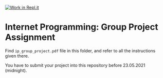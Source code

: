 [![Work in Repl.it](https://classroom.github.com/assets/work-in-replit-14baed9a392b3a25080506f3b7b6d57f295ec2978f6f33ec97e36a161684cbe9.svg)](https://classroom.github.com/online_ide?assignment_repo_id=411121&assignment_repo_type=GroupAssignmentRepo)
# Internet Programming: Group Project Assignment

Find `ip_group_project.pdf` file in this folder, and refer to all the instructions given there. 

You have to submit your project into this repository before 23.05.2021 (midnight).

